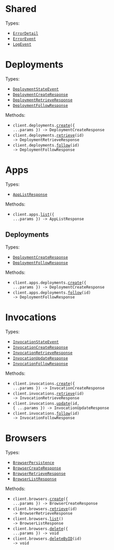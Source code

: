 # Shared

Types:

- <code><a href="./src/resources/shared.ts">ErrorDetail</a></code>
- <code><a href="./src/resources/shared.ts">ErrorEvent</a></code>
- <code><a href="./src/resources/shared.ts">LogEvent</a></code>

# Deployments

Types:

- <code><a href="./src/resources/deployments.ts">DeploymentStateEvent</a></code>
- <code><a href="./src/resources/deployments.ts">DeploymentCreateResponse</a></code>
- <code><a href="./src/resources/deployments.ts">DeploymentRetrieveResponse</a></code>
- <code><a href="./src/resources/deployments.ts">DeploymentFollowResponse</a></code>

Methods:

- <code title="post /deployments">client.deployments.<a href="./src/resources/deployments.ts">create</a>({ ...params }) -> DeploymentCreateResponse</code>
- <code title="get /deployments/{id}">client.deployments.<a href="./src/resources/deployments.ts">retrieve</a>(id) -> DeploymentRetrieveResponse</code>
- <code title="get /deployments/{id}/events">client.deployments.<a href="./src/resources/deployments.ts">follow</a>(id) -> DeploymentFollowResponse</code>

# Apps

Types:

- <code><a href="./src/resources/apps/apps.ts">AppListResponse</a></code>

Methods:

- <code title="get /apps">client.apps.<a href="./src/resources/apps/apps.ts">list</a>({ ...params }) -> AppListResponse</code>

## Deployments

Types:

- <code><a href="./src/resources/apps/deployments.ts">DeploymentCreateResponse</a></code>
- <code><a href="./src/resources/apps/deployments.ts">DeploymentFollowResponse</a></code>

Methods:

- <code title="post /deploy">client.apps.deployments.<a href="./src/resources/apps/deployments.ts">create</a>({ ...params }) -> DeploymentCreateResponse</code>
- <code title="get /apps/{id}/events">client.apps.deployments.<a href="./src/resources/apps/deployments.ts">follow</a>(id) -> DeploymentFollowResponse</code>

# Invocations

Types:

- <code><a href="./src/resources/invocations.ts">InvocationStateEvent</a></code>
- <code><a href="./src/resources/invocations.ts">InvocationCreateResponse</a></code>
- <code><a href="./src/resources/invocations.ts">InvocationRetrieveResponse</a></code>
- <code><a href="./src/resources/invocations.ts">InvocationUpdateResponse</a></code>
- <code><a href="./src/resources/invocations.ts">InvocationFollowResponse</a></code>

Methods:

- <code title="post /invocations">client.invocations.<a href="./src/resources/invocations.ts">create</a>({ ...params }) -> InvocationCreateResponse</code>
- <code title="get /invocations/{id}">client.invocations.<a href="./src/resources/invocations.ts">retrieve</a>(id) -> InvocationRetrieveResponse</code>
- <code title="patch /invocations/{id}">client.invocations.<a href="./src/resources/invocations.ts">update</a>(id, { ...params }) -> InvocationUpdateResponse</code>
- <code title="get /invocations/{id}/events">client.invocations.<a href="./src/resources/invocations.ts">follow</a>(id) -> InvocationFollowResponse</code>

# Browsers

Types:

- <code><a href="./src/resources/browsers.ts">BrowserPersistence</a></code>
- <code><a href="./src/resources/browsers.ts">BrowserCreateResponse</a></code>
- <code><a href="./src/resources/browsers.ts">BrowserRetrieveResponse</a></code>
- <code><a href="./src/resources/browsers.ts">BrowserListResponse</a></code>

Methods:

- <code title="post /browsers">client.browsers.<a href="./src/resources/browsers.ts">create</a>({ ...params }) -> BrowserCreateResponse</code>
- <code title="get /browsers/{id}">client.browsers.<a href="./src/resources/browsers.ts">retrieve</a>(id) -> BrowserRetrieveResponse</code>
- <code title="get /browsers">client.browsers.<a href="./src/resources/browsers.ts">list</a>() -> BrowserListResponse</code>
- <code title="delete /browsers">client.browsers.<a href="./src/resources/browsers.ts">delete</a>({ ...params }) -> void</code>
- <code title="delete /browsers/{id}">client.browsers.<a href="./src/resources/browsers.ts">deleteByID</a>(id) -> void</code>
